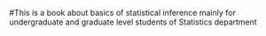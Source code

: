 #This is a book about basics of statistical inference mainly for undergraduate and graduate level students of Statistics department
